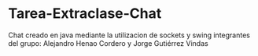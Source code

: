 # Tarea-Extraclase-Chat
Chat creado en java mediante la utilizacion de sockets y swing
integrantes del grupo: Alejandro Henao Cordero y Jorge Gutiérrez Vindas


